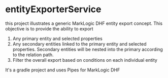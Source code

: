 # entityExporterService

this project illustrates a generic MarkLogic DHF entity export concept.
This objective is to provide the ability to export 
1) Any primary entity and selected properties
2) Any secondary entities linked to the primary entity and selected properties. Secondary entities will be nested into the primary according to the relation path.
3) Filter the overall export based on conditions on each individual entity

It's a gradle project and uses Pipes for MarkLogic DHF
